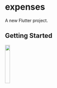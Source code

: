 # expenses

A new Flutter project.

## Getting Started


<img src="https://user-images.githubusercontent.com/15696360/99131328-9c074400-25f1-11eb-9151-aeee6046f327.jpg" width="18%"></img>

